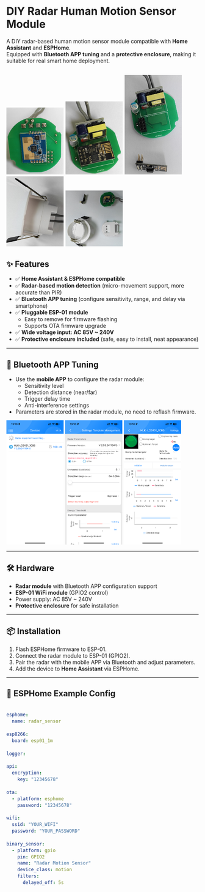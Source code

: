 # DIY Radar Human Motion Sensor Module

A DIY radar-based human motion sensor module compatible with **Home Assistant** and **ESPHome**.  
Equipped with **Bluetooth APP tuning** and a **protective enclosure**, making it suitable for real smart home deployment.

<img src="images/1-5.jpg" alt="Module image information" width="150">  <img src="images/2-5.jpg" alt="" width="150">  <img src="images/3-5.jpg" alt=" " width="150">  <img src="images/4-5.jpg" alt=" " width="150">  <img src="images/6-5.jpg" alt=" " width="150">
---

## ✨ Features
- ✅ **Home Assistant & ESPHome compatible**
- ✅ **Radar-based motion detection** (micro-movement support, more accurate than PIR)
- ✅ **Bluetooth APP tuning** (configure sensitivity, range, and delay via smartphone)
- ✅ **Pluggable ESP-01 module**  
  - Easy to remove for firmware flashing  
  - Supports OTA firmware upgrade  
- ✅ **Wide voltage input: AC 85V ~ 240V**
- ✅ **Protective enclosure included** (safe, easy to install, neat appearance)
---

## 📱 Bluetooth APP Tuning
- Use the **mobile APP** to configure the radar module:
  - Sensitivity level
  - Detection distance (near/far)
  - Trigger delay time
  - Anti-interference settings  
- Parameters are stored in the radar module, no need to reflash firmware.

<img src="images/11-3.png" alt="Bluetooth APP Tuning" width="150">  <img src="images/12-3.png" alt="Bluetooth APP Tuning" width="150">  <img src="images/13-3.png" alt="Bluetooth APP Tuning" width="150">



---

## 🛠 Hardware
- **Radar module** with Bluetooth APP configuration support
- **ESP-01 WiFi module** (GPIO2 control)
- Power supply: AC 85V ~ 240V
- **Protective enclosure** for safe installation
---

## 📦 Installation
1. Flash ESPHome firmware to ESP-01.
2. Connect the radar module to ESP-01 (GPIO2).
3. Pair the radar with the mobile APP via Bluetooth and adjust parameters.
4. Add the device to **Home Assistant** via ESPHome.

---

## 🔧 ESPHome Example Config
```yaml

esphome:
  name: radar_sensor

esp8266:
  board: esp01_1m

logger:

api:
  encryption:
    key: "12345678"

ota:
  - platform: esphome
    password: "12345678"

wifi:
  ssid: "YOUR_WIFI"
  password: "YOUR_PASSWORD"

binary_sensor:
  - platform: gpio
    pin: GPIO2
    name: "Radar Motion Sensor"
    device_class: motion
    filters:
      delayed_off: 5s
